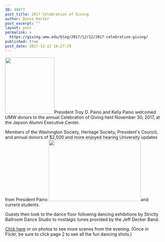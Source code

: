 ```yaml
---
ID: 48077
post_title: 2017 Celebration of Giving
author: Donna Harter
post_excerpt: ""
layout: post
permalink: >
  https://giving.umw.edu/blog/2017/12/12/2017-celebration-giving/
published: true
post_date: 2017-12-12 16:27:29
---
```

<a href="https://flic.kr/s/aHsm7AMGwS"><img class="alignleft wp-image-48079" src="http://giving.umw.edu/wp-content/uploads/2017/12/5414-K-Pearlman-Photography-e1513113857938-262x300.jpg" alt="" width="160" height="183" /></a>President Troy D. Paino and Kelly Paino welcomed UMW donors to the annual Celebration of Giving held November 30, 2017, at the Jepson Alumni Executive Center.

Members of the Washington Society, Heritage Society, President's Council, and annual donors of $2,500 and more enjoyed hearing University updates from President Paino <a href="https://flic.kr/s/aHsm7AMGwS"><img class="alignright wp-image-48078 size-medium" src="http://giving.umw.edu/wp-content/uploads/2017/12/5688-K-Pearlman-Photography-300x200.jpg" alt="" width="300" height="200" /></a>and current students.

Guests then took to the dance floor following dancing exhibitions by Strictly Ballroom Dance Studio to nostalgic tunes provided by the Jeff Decker Band.

<a href="https://flic.kr/s/aHsm7AMGwS" target="_blank" rel="noopener">Click here</a> or on photos to see more scenes from the evening. (Once in Flickr, be sure to click page 2 to see all the fun dancing shots.)

&nbsp;